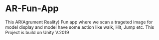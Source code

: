 # AR-Fun-App
This  AR(Agrument Reality) Fun app where  we scan a trageted image for model display and model have some action like walk, Hit, Jump etc. This Project is build on Unity  V.2019 
